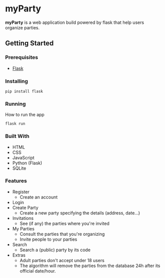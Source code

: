# myParty

**myParty** is a web application build powered by flask that help users organize parties.

## Getting Started


### Prerequisites

 - [Flask](`https://github.com/pallets/flask`)


### Installing

```
pip install flask
```

### Running
How to run the app

```
flask run
```

### Built With

* HTML
* CSS
* JavaScript
* Python (Flask)
* SQLite

### Features
* Register
    * Create an account
* Login
* Create Party
    * Create a new party specifying the details (address, date...)
* Invitations
    * See (if any) the parties where you're invited
* My Parties
    * Consult the parties that you're organizing
    * Invite people to your parties
* Search
    * Search a (public) party by its code
* Extras
    * Adult parties don't accept under 18 users
    * The algorithm will remove the parties from the database 24h after its official date/hour.
